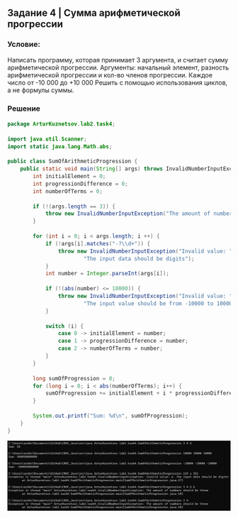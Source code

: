 ## Задание 4 | Сумма арифметической прогрессии
### Условие:
Написать программу, которая принимает 3 аргумента, и считает сумму арифметической прогрессии.
Аргументы: начальный элемент, разность арифметической прогрессии и кол-во членов прогрессии. Каждое число от -10 000 до +10 000
Решить с помощью использования циклов, а не формулы суммы.
### Решение
```java
package ArturKuznetsov.lab2.task4;

import java.util.Scanner;
import static java.lang.Math.abs;

public class SumOfArithmeticProgression {
    public static void main(String[] args) throws InvalidNumberInputException {
        int initialElement = 0;
        int progressionDifference = 0;
        int numberOfTerms = 0;

        if (!(args.length == 3)) {
            throw new InvalidNumberInputException("The amount of numbers should be three");
        }

        for (int i = 0; i < args.length; i ++) {
            if (!args[i].matches("-?\\d+")) {
                throw new InvalidNumberInputException("Invalid value: " + args[i] + ". " +
                        "The input data should be digits");
            }
            int number = Integer.parseInt(args[i]);

            if (!(abs(number) <= 10000)) {
                throw new InvalidNumberInputException("Invalid value: " + args[i] + ". " +
                        "The input value should be from -10000 to 10000");
            }

            switch (i) {
                case 0 -> initialElement = number;
                case 1 -> progressionDifference = number;
                case 2 -> numberOfTerms = number;
            }
        }

        long sumOfProgression = 0;
        for (long i = 0; i < abs(numberOfTerms); i++) {
            sumOfProgression += initialElement + i * progressionDifference;
        }

        System.out.printf("Sum: %d\n", sumOfProgression);
    }
}
```
![Консоль](../../../../img/console_task4.png)